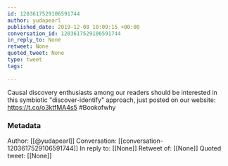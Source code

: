 ```yaml
---
id: 1203617529106591744
author: yudapearl
published_date: 2019-12-08 10:09:15 +00:00
conversation_id: 1203617529106591744
in_reply_to: None
retweet: None
quoted_tweet: None
type: tweet
tags:

---
```


Causal discovery enthusiasts among our readers should be interested in this symbiotic "discover-identify" approach, just posted on our website:
https://t.co/o3ktfMA4s5 #Bookofwhy

### Metadata

Author: [[@yudapearl]]
Conversation: [[conversation-1203617529106591744]]
In reply to: [[None]]
Retweet of: [[None]]
Quoted tweet: [[None]]
